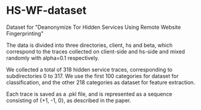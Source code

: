 # HS-WF-dataset
Dataset for "Deanonymize Tor Hidden Services Using Remote Website Fingerprinting"


The data is divided into three directories, client, hs and beta, which correspond to the traces collected on client-side and hs-side and mixed randomly with alpha=0.1 respectively. 


We collected a total of 318 hidden service traces, corresponding to subdirectories 0 to 317. We use the first 100 categories for dataset for classification, and the other 218 categories as dataset for feature extraction. 


Each trace is saved as a .pkl file, and is represented as a sequence consisting of {+1, -1, 0}, as described in the paper.
